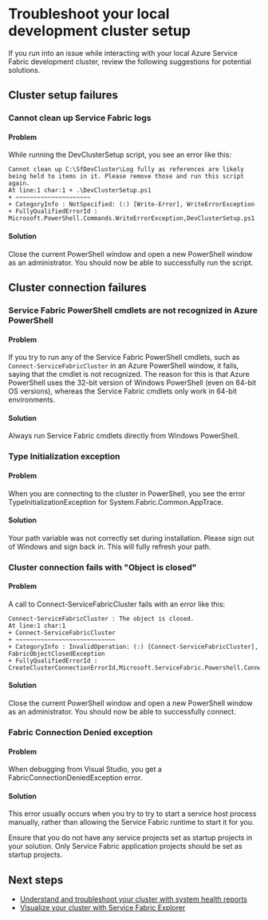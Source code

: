<properties
   pageTitle="Troubleshoot your local Service Fabric cluster setup | Microsoft Azure"
   description="This article covers a set of suggestions for troubleshooting your local development cluster"
   services="service-fabric"
   documentationCenter=".net"
   authors="seanmck"
   manager="timlt"
   editor=""/>

<tags
   ms.service="service-fabric"
   ms.devlang="dotNet"
   ms.topic="article"
   ms.tgt_pltfrm="NA"
   ms.workload="NA"
   ms.date="01/08/2016"
   ms.author="seanmck"/>

# Troubleshoot your local development cluster setup

If you run into an issue while interacting with your local Azure Service Fabric development cluster, review the following suggestions for potential solutions.

## Cluster setup failures

### Cannot clean up Service Fabric logs

#### Problem

While running the DevClusterSetup script, you see an error like this:

    Cannot clean up C:\SfDevCluster\Log fully as references are likely being held to items in it. Please remove those and run this script again.
    At line:1 char:1 + .\DevClusterSetup.ps1
    + ~~~~~~~~~~~~~~~~~~~~~
    + CategoryInfo : NotSpecified: (:) [Write-Error], WriteErrorException
    + FullyQualifiedErrorId : Microsoft.PowerShell.Commands.WriteErrorException,DevClusterSetup.ps1


#### Solution

Close the current PowerShell window and open a new PowerShell window as an administrator. You should now be able to successfully run the script.

## Cluster connection failures

### Service Fabric PowerShell cmdlets are not recognized in Azure PowerShell

#### Problem

If you try to run any of the Service Fabric PowerShell cmdlets, such as `Connect-ServiceFabricCluster` in an Azure PowerShell window, it fails, saying that the cmdlet is not recognized. The reason for this is that Azure PowerShell uses the 32-bit version of Windows PowerShell (even on 64-bit OS versions), whereas the Service Fabric cmdlets only work in 64-bit environments.

#### Solution

Always run Service Fabric cmdlets directly from Windows PowerShell.

### Type Initialization exception

#### Problem

When you are connecting to the cluster in PowerShell, you see the error TypeInitializationException for System.Fabric.Common.AppTrace.

#### Solution

Your path variable was not correctly set during installation. Please sign out of Windows and sign back in. This will fully refresh your path.

### Cluster connection fails with "Object is closed"

#### Problem

A call to Connect-ServiceFabricCluster fails with an error like this:

    Connect-ServiceFabricCluster : The object is closed.
    At line:1 char:1
    + Connect-ServiceFabricCluster
    + ~~~~~~~~~~~~~~~~~~~~~~~~~~~~
    + CategoryInfo : InvalidOperation: (:) [Connect-ServiceFabricCluster], FabricObjectClosedException
    + FullyQualifiedErrorId : CreateClusterConnectionErrorId,Microsoft.ServiceFabric.Powershell.ConnectCluster

#### Solution

Close the current PowerShell window and open a new PowerShell window as an administrator. You should now be able to successfully connect.

### Fabric Connection Denied exception

#### Problem

When debugging from Visual Studio, you get a FabricConnectionDeniedException error.

#### Solution

This error usually occurs when you try to try to start a service host process manually, rather than allowing the Service Fabric runtime to start it for you.

Ensure that you do not have any service projects set as startup projects in your solution. Only Service Fabric application projects should be set as startup projects.


## Next steps

- [Understand and troubleshoot your cluster with system health reports](service-fabric-understand-and-troubleshoot-with-system-health-reports.md)
- [Visualize your cluster with Service Fabric Explorer](service-fabric-visualizing-your-cluster.md)
